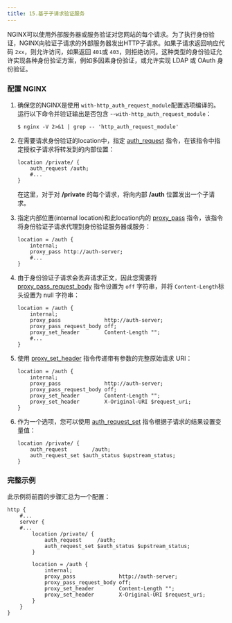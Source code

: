 ```yaml
---
title: 15.基于子请求验证服务
---
```

NGINX可以使用外部服务器或服务验证对您网站的每个请求。为了执行身份验证，NGINX向验证子请求的外部服务器发出HTTP子请求。如果子请求返回响应代码 `2xx`，则允许访问，如果返回 `401`或 `403`，则拒绝访问。这种类型的身份验证允许实现各种身份验证方案，例如多因素身份验证，或允许实现 LDAP 或 OAuth 身份验证。

### 配置 NGINX

1. 确保您的NGINX是使用 `with-http_auth_request_module`配置选项编译的。运行以下命令并验证输出是否包含 --`with-http_auth_request_module`：

   ```none
   $ nginx -V 2>&1 | grep -- 'http_auth_request_module'
   ```
2. 在需要请求身份验证的location中，指定 [auth_request](https://nginx.org/en/docs/http/ngx_http_auth_request_module.html#auth_request) 指令，在该指令中指定授权子请求将转发到的内部位置：

   ```nginx
   location /private/ {
       auth_request /auth;
       #...
   }
   ```

   在这里，对于对 **/private** 的每个请求，将向内部 **/auth** 位置发出一个子请求。
3. 指定内部位置(internal location)和此location内的 [proxy_pass](https://nginx.org/en/docs/http/ngx_http_proxy_module.html#proxy_pass) 指令，该指令将身份验证子请求代理到身份验证服务器或服务：

   ```nginx
   location = /auth {
       internal;
       proxy_pass http://auth-server;
       #...
   }
   ```
4. 由于身份验证子请求会丢弃请求正文，因此您需要将 [proxy_pass_request_body](https://nginx.org/en/docs/http/ngx_http_proxy_module.html#proxy_pass_request_body) 指令设置为 `off` 字符串，并将 `Content-Length`标头设置为 null 字符串：

   ```nginx
   location = /auth {
       internal;
       proxy_pass              http://auth-server;
       proxy_pass_request_body off;
       proxy_set_header        Content-Length "";
       #...
   }
   ```
5. 使用 [proxy_set_header](https://nginx.org/en/docs/http/ngx_http_proxy_module.html#proxy_set_header) 指令传递带有参数的完整原始请求 URI：

   ```nginx
   location = /auth {
       internal;
       proxy_pass              http://auth-server;
       proxy_pass_request_body off;
       proxy_set_header        Content-Length "";
       proxy_set_header        X-Original-URI $request_uri;
   }
   ```
6. 作为一个选项，您可以使用 [auth_request_set](https://nginx.org/en/docs/http/ngx_http_auth_request_module.html#auth_request_set) 指令根据子请求的结果设置变量值：

   ```nginx
   location /private/ {
       auth_request        /auth;
       auth_request_set $auth_status $upstream_status;
   }
   ```

### 完整示例

此示例将前面的步骤汇总为一个配置：

```nginx
http {
    #...
    server {
    #...
        location /private/ {
            auth_request     /auth;
            auth_request_set $auth_status $upstream_status;
        }

        location = /auth {
            internal;
            proxy_pass              http://auth-server;
            proxy_pass_request_body off;
            proxy_set_header        Content-Length "";
            proxy_set_header        X-Original-URI $request_uri;
        }
    }
}
```
